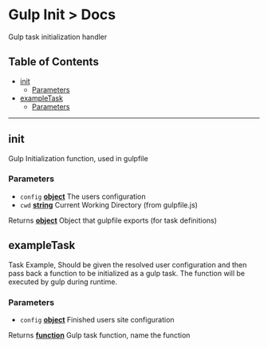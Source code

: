 
# Gulp Init > Docs

Gulp task initialization handler

## Table of Contents

- [init](#init)
  * [Parameters](#parameters)
- [exampleTask](#exampletask)
  * [Parameters](#parameters-1)

---

<!-- Generated by documentation.js. Update this documentation by updating the source code. -->

## init

Gulp Initialization function, used in gulpfile

### Parameters

-   `config` **[object][1]** The users configuration
-   `cwd` **[string][2]** Current Working Directory (from gulpfile.js)

Returns **[object][1]** Object that gulpfile exports (for task definitions)

## exampleTask

Task Example, Should be given the resolved
  user configuration and then pass back a function
  to be initialized as a gulp task. The function
  will be executed by gulp during runtime.

### Parameters

-   `config` **[object][1]** Finished users site configuration

Returns **[function][3]** Gulp task function, name the function

[1]: https://developer.mozilla.org/docs/Web/JavaScript/Reference/Global_Objects/Object

[2]: https://developer.mozilla.org/docs/Web/JavaScript/Reference/Global_Objects/String

[3]: https://developer.mozilla.org/docs/Web/JavaScript/Reference/Statements/function




